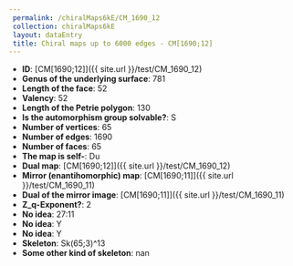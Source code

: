 ```yaml
--- 
 permalink: /chiralMaps6kE/CM_1690_12 
 collection: chiralMaps6kE
 layout: dataEntry
 title: Chiral maps up to 6000 edges - CM[1690;12]
---
```


- **ID**: [CM[1690;12]]({{ site.url }}/test/CM_1690_12)
- **Genus of the underlying surface**: 781
- **Length of the face**: 52
- **Valency**: 52
- **Length of the Petrie polygon**: 130
- **Is the automorphism group solvable?**: S
- **Number of vertices**: 65
- **Number of edges**: 1690
- **Number of faces**: 65
- **The map is self-**: Du
- **Dual map**: [CM[1690;12]]({{ site.url }}/test/CM_1690_12)
- **Mirror (enantihomorphic) map**: [CM[1690;11]]({{ site.url }}/test/CM_1690_11)
- **Dual of the mirror image**: [CM[1690;11]]({{ site.url }}/test/CM_1690_11)
- **Z_q-Exponent?**: 2
- **No idea**:  27:11
- **No idea**: Y
- **No idea**: Y
- **Skeleton**: Sk(65;3)^13
- **Some other kind of skeleton**: nan
